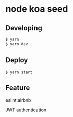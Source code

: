 # node koa seed

## Developing

``` bash
$ yarn
$ yarn dev
```

## Deploy

```bash
$ yarn start
```

## Feature

eslint:airbnb

JWT authentication

